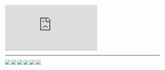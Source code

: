 

<iframe id="iframe" src="https://www.youtube.com/embed//xQ79ysnrzUk" title="YouTube video player" frameborder="0" allow="accelerometer; autoplay; clipboard-write; encrypted-media; gyroscope; picture-in-picture" allowfullscreen></iframe>

---

![](28_MoveItCameraCalibration/26_RobotDynamicsStudies_2023-04-30-18-51-17.png)
![](28_MoveItCameraCalibration/26_RobotDynamicsStudies_2023-04-30-18-52-22.png)
![](28_MoveItCameraCalibration/26_RobotDynamicsStudies_2023-04-30-19-02-29.png)
![](28_MoveItCameraCalibration/26_RobotDynamicsStudies_2023-04-30-19-02-40.png)
![](28_MoveItCameraCalibration/26_RobotDynamicsStudies_2023-04-30-19-03-04.png)
![](28_MoveItCameraCalibration/26_RobotDynamicsStudies_2023-04-30-19-04-19.png)